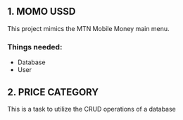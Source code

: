 ## 1. MOMO USSD

This project mimics the MTN Mobile Money main menu.

### Things needed:

- Database
- User

## 2. PRICE CATEGORY

This is a task to utilize the CRUD operations of a database